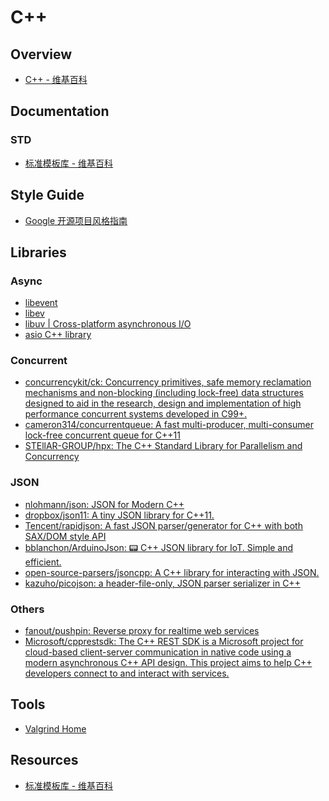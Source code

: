# C++

## Overview

- [C++ - 维基百科](https://zh.wikipedia.org/wiki/C%2B%2B)

## Documentation

### STD

- [标准模板库 - 维基百科](https://zh.wikipedia.org/wiki/%E6%A0%87%E5%87%86%E6%A8%A1%E6%9D%BF%E5%BA%93)

## Style Guide

- [Google 开源项目风格指南](http://zh-google-styleguide.readthedocs.io/en/latest/google-cpp-styleguide/)

## Libraries

### Async

- [libevent](http://libevent.org/)
- [libev](http://software.schmorp.de/pkg/libev.html)
- [libuv | Cross-platform asynchronous I/O](http://libuv.org/)
- [asio C++ library](http://think-async.com/)

### Concurrent

- [concurrencykit/ck: Concurrency primitives, safe memory reclamation mechanisms and non-blocking (including lock-free) data structures designed to aid in the research, design and implementation of high performance concurrent systems developed in C99+.](https://github.com/concurrencykit/ck)
- [cameron314/concurrentqueue: A fast multi-producer, multi-consumer lock-free concurrent queue for C++11](https://github.com/cameron314/concurrentqueue)
- [STEllAR-GROUP/hpx: The C++ Standard Library for Parallelism and Concurrency](https://github.com/STEllAR-GROUP/hpx)

### JSON

- [nlohmann/json: JSON for Modern C++](https://github.com/nlohmann/json)
- [dropbox/json11: A tiny JSON library for C++11.](https://github.com/dropbox/json11)
- [Tencent/rapidjson: A fast JSON parser/generator for C++ with both SAX/DOM style API](https://github.com/miloyip/rapidjson)
- [bblanchon/ArduinoJson: 📟 C++ JSON library for IoT. Simple and efficient.](https://github.com/bblanchon/ArduinoJson)
- [open-source-parsers/jsoncpp: A C++ library for interacting with JSON.](https://github.com/open-source-parsers/jsoncpp)
- [kazuho/picojson: a header-file-only, JSON parser serializer in C++](https://github.com/kazuho/picojson)

### Others

- [fanout/pushpin: Reverse proxy for realtime web services](https://github.com/fanout/pushpin)
- [Microsoft/cpprestsdk: The C++ REST SDK is a Microsoft project for cloud-based client-server communication in native code using a modern asynchronous C++ API design. This project aims to help C++ developers connect to and interact with services.](https://github.com/Microsoft/cpprestsdk)

## Tools

- [Valgrind Home](http://valgrind.org/)

## Resources

- [标准模板库 - 维基百科](https://zh.wikipedia.org/wiki/%E6%A0%87%E5%87%86%E6%A8%A1%E6%9D%BF%E5%BA%93)
